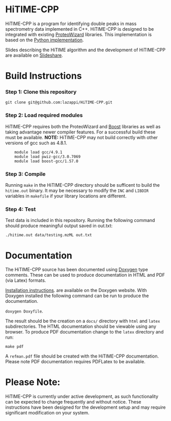 # HiTIME-CPP

HiTIME-CPP is a program for identifying double peaks in mass spectrometry
data implemented in C++. HiTIME-CPP is designed to be integrated with 
existing [ProteoWizard](https://proteowizard.sourceforge.net) libraries. This
implementation is based on the 
[Python implementation](https://github.com/bjpop/HiTIME). 

Slides describing the HiTIME algorithm and the development of HiTIME-CPP are
available on [Slideshare](http://goo.gl/106Yvr).

# Build Instructions

### Step 1: Clone this repository

`git clone git@github.com:lazappi/HiTIME-CPP.git`

### Step 2: Load required modules

HiTIME-CPP requires both the ProteoWizard and [Boost](www.boost.org) 
libraries as well as taking advantage newer compiler features. For a 
successful build these must be available. **NOTE:** HiTIME-CPP may not build
correctly with other versions of gcc such as 4.8.1.

```
    module load gcc/4.9.1
    module load pwiz-gcc/3.0.7069
    module load boost-gcc/1.57.0
```

### Step 3: Compile

Running `make` in the HiTIME-CPP directory should be sufficent to build the
`hitime.out` binary. It may be necessary to modify the `INC` and `LIBDIR`
variables in `makefile` if your library locations are different.

### Step 4: Test

Test data is included in this repository. Running the following command
should produce meaningful output saved in out.txt:

`./hitime.out data/testing.mzML out.txt`

# Documentation

The HiTIME-CPP source has been documented using 
[Doxygen](http://www.stack.nl/~dimitri/doxygen/index.html) type comments. These 
can be used to produce documentation in HTML and PDF (via Latex) formats. 

[Installation instructions](http://www.stack.nl/~dimitri/doxygen/manual/install.html). 
are available on the Doxygen website. With Doxygen installed the following 
command can be run to produce the documentation.

`doxygen Doxyfile`.

The result should be the creation on a `docs/` directory with `html` and `latex`
subdirectories. The HTML documentation should be viewable using any browser. To
produce PDF documentation change to the `latex` directory and run:

`make pdf`

A `refman.pdf` file should be created with the HiTIME-CPP documentation. Please
note PDF documentation requires PDFLatex to be available.

# Please Note:

HiTIME-CPP is currently under active development, as such functionality can
be expected to change frequently and without notice. These instructions have
been designed for the development setup and may require significant
modification on your system.
